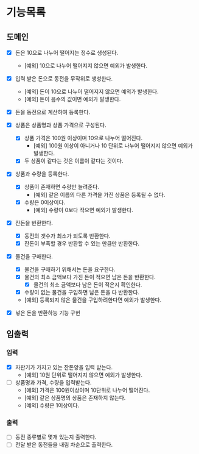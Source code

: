 # 기능목록

## 도메인

- [x] 돈은 10으로 나누어 떨어지는 정수로 생성된다.
  - [예외] 10으로 나누어 떨어지지 않으면 예외가 발생한다.
- [x] 입력 받은 돈으로 동전을 무작위로 생성한다.
  - [예외] 돈이 10으로 나누어 떨어지지 않으면 예외가 발생한다.
  - [예외] 돈이 음수의 값이면 예외가 발생한다.
- [x] 돈을 동전으로 계산하여 등록한다.
- [x] 상품은 상품명과 상품 가격으로 구성된다.
  - [x] 상품 가격은 100원 이상이며 10으로 나누어 떨어진다.
    - [예외] 100원 이상이 아니거나 10 단위로 나누어 떨어지지 않으면 예외가 발생한다.
  - [x] 두 상품이 같다는 것은 이름이 같다는 것이다.
- [x] 상품과 수량을 등록한다.
  - [x] 상품이 존재하면 수량만 늘려준다.
    - [예외] 같은 이름의 다른 가격을 가진 상품은 등록될 수 없다.
  - [x] 수량은 0이상이다.
    - [예외] 수량이 0보다 작으면 예외가 발생한다.
- [x] 잔돈을 반환한다.
  - [x] 동전의 갯수가 최소가 되도록 반환한다.
  - [x] 잔돈이 부족할 경우 반환할 수 있는 만큼만 반환한다.
- [x] 물건을 구매한다.
  - [x] 물건을 구매하기 위해서는 돈을 요구한다.
  - [x] 물건의 최소 금액보다 가진 돈이 적으면 남은 돈을 반환한다.
    - [x] 물건의 최소 금액보다 남은 돈이 적은지 확인한다.
  - [x] 수량이 없는 물건을 구입하면 남은 돈을 다 반환한다.
  - [예외] 등록되지 않은 물건을 구입하려한다면 예외가 발생한다.
- [x] 넣은 돈을 반환하능 기능 구현


## 입출력

### 입력

- [x] 자판기가 가지고 있는 잔돈양을 입력 받는다.
  - [예외] 10원 단위로 떨어지지 않으면 예외가 발생한다.
- [ ] 상품명과 가격, 수량을 입력받는다.
  - [예외] 가격은 100원이상이며 10단위로 나누어 떨어진다.
  - [예외] 같은 상품명의 상품은 존재하지 않는다.
  - [예외] 수량은 1이상이다.


### 출력

- [ ] 동전 종류별로 몇개 있는지 출력한다.
- [ ] 전달 받은 동전들을 내림 차순으로 출력한다.